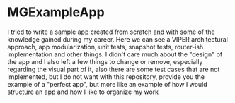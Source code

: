 # MGExampleApp

I tried to write a sample app created from scratch and with some of the knowledge gained during my career.
Here we can see a VIPER architectural approach, app modularization, unit tests, snapshot tests, router-ish implementation and other things.
I didn't care much about the "design" of the app and I also left a few things to change or remove, especially regarding the visual part of it, also there are some test cases that are not implemented, but I do not want with this repository, provide you the example of a "perfect app", but more like an example of how I would structure an app and how I like to organize my work

